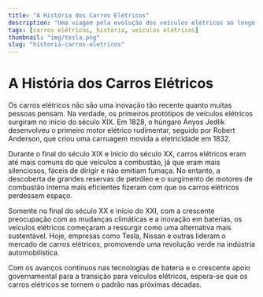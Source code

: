 ```yaml
---
title: "A História dos Carros Elétricos"
description: "Uma viagem pela evolução dos veículos elétricos ao longo dos séculos"
tags: [carros elétricos, história, veículos elétricos]
thumbnail: "img/tesla.png"
slug: "historia-carros-eletricos"
---
```



# A História dos Carros Elétricos

Os carros elétricos não são uma inovação tão recente quanto muitas pessoas pensam. Na verdade, os primeiros protótipos de veículos elétricos surgiram no início do século XIX. Em 1828, o húngaro Ányos Jedlik desenvolveu o primeiro motor elétrico rudimentar, seguido por Robert Anderson, que criou uma carruagem movida a eletricidade em 1832.

Durante o final do século XIX e início do século XX, carros elétricos eram até mais comuns do que veículos a combustão, já que eram mais silenciosos, fáceis de dirigir e não emitiam fumaça. No entanto, a descoberta de grandes reservas de petróleo e o surgimento de motores de combustão interna mais eficientes fizeram com que os carros elétricos perdessem espaço.

Somente no final do século XX e início do XXI, com a crescente preocupação com as mudanças climáticas e a inovação em baterias, os veículos elétricos começaram a ressurgir como uma alternativa mais sustentável. Hoje, empresas como Tesla, Nissan e outras lideram o mercado de carros elétricos, promovendo uma revolução verde na indústria automobilística.

Com os avanços contínuos nas tecnologias de bateria e o crescente apoio governamental para a transição para veículos elétricos, espera-se que os carros elétricos se tornem o padrão nas próximas décadas.
